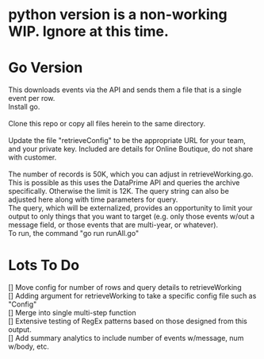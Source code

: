 # python version is a non-working WIP.  Ignore at this time.

# Go Version
This downloads events via the API and sends them a file that is a single event per row.<br>
Install go.<br>
<br>
Clone this repo or copy all files herein to the same directory.<br>
<br>
Update the file "retrieveConfig" to be the appropriate URL for your team, and your private key.  Included are details for Online Boutique, do not share with customer.<br>
<br>
The number of records is 50K, which you can adjust in retrieveWorking.go.  This is possible as this uses the DataPrime API and queries the archive specifically.  Otherwise the limit is 12K. The query string can also be adjusted here along with time parameters for query.<br>  The query, which will be externalized, provides an opportunity to limit your output to only things that you want to target (e.g. only those events w/out a message field, or those events that are multi-year, or whatever).
<br>
To run, the command "go run runAll.go"<br>

# Lots To Do
[] Move config for number of rows and query details to retrieveWorking<br>
[] Adding argument for retrieveWorking to take a specific config file such as "<customer>Config"<br>
[] Merge into single multi-step function<br>
[] Extensive testing of RegEx patterns based on those designed from this output.<br>
[] Add summary analytics to include number of events w/message, num w/body, etc.

